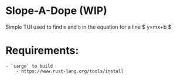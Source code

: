 # Slope-A-Dope (WIP)
Simple TUI used to find `m` and `b` in the equation for a line $ y=mx+b $ 

# Requirements:
    - `cargo` to build
        - https://www.rust-lang.org/tools/install

